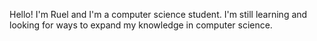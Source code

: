 Hello! I'm Ruel and I'm a computer science student. I'm still learning and looking for ways to expand my knowledge in computer science.
